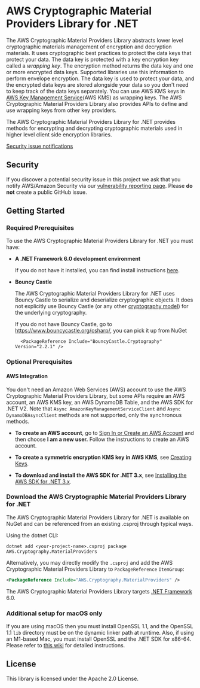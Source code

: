# AWS Cryptographic Material Providers Library for .NET 

The AWS Cryptographic Material Providers Library abstracts lower level cryptographic materials management of encryption and decryption materials.
It uses cryptographic best practices to protect the data keys that protect your data.
The data key is protected with a key encryption key called a *wrapping key*.
The encryption method returns the data key and one or more encrypted data keys.
Supported libraries use this information to perform envelope encryption.
The data key is used to protect your data,
and the encrypted data keys are stored alongside your data
so you don't need to keep track of the data keys separately.
You can use AWS KMS keys in [AWS Key Management Service](https://aws.amazon.com/kms/)(AWS KMS) as wrapping keys.
The AWS Cryptographic Material Providers Library
also provides APIs to define and use wrapping keys from other key providers. 

The AWS Cryptographic Material Providers Library for .NET provides methods for encrypting and decrypting cryptographic materials used in higher level client side encryption libraries. 

[Security issue notifications](./CONTRIBUTING.md#security-issue-notifications)

## Security
If you discover a potential security issue in this project
we ask that you notify AWS/Amazon Security via our
[vulnerability reporting page](http://aws.amazon.com/security/vulnerability-reporting/).
Please **do not** create a public GitHub issue.

## Getting Started

### Required Prerequisites
To use the AWS Cryptographic Material Providers Library for .NET you must have:

* **A .NET Framework 6.0 development environment**

  If you do not have it installed, you can find install instructions [here](https://dotnet.microsoft.com/en-us/download/dotnet/6.0).

* **Bouncy Castle**

  The AWS Cryptographic Material Providers Library for .NET uses Bouncy Castle to serialize and deserialize cryptographic objects.
  It does not explicitly use Bouncy Castle (or any other [cryptography model](https://learn.microsoft.com/en-us/dotnet/standard/security/cryptography-model)) for the underlying cryptography.

  If you do not have Bouncy Castle, go to https://www.bouncycastle.org/csharp/, you can pick it up from NuGet
  ```
    <PackageReference Include="BouncyCastle.Cryptography" Version="2.2.1" />
  ```

### Optional Prerequisites

#### AWS Integration
You don't need an Amazon Web Services (AWS) account to use the AWS Cryptographic Material Providers Library, but some APIs require an AWS account, an AWS KMS key, an AWS DynamoDB Table, and the AWS SDK for .NET V2.
Note that `Async AmazonKeyManagementServiceClient` and `Async DynamoDBAsyncClient` methods are not supported, only the synchronous methods.

* **To create an AWS account**, go to [Sign In or Create an AWS Account](https://portal.aws.amazon.com/gp/aws/developer/registration/index.html) and then choose **I am a new user.** Follow the instructions to create an AWS account.

* **To create a symmetric encryption KMS key in AWS KMS**, see [Creating Keys](https://docs.aws.amazon.com/kms/latest/developerguide/create-keys.html).

* **To download and install the AWS SDK for .NET 3.x**, see [Installing the AWS SDK for .NET 3.x](https://docs.aws.amazon.com/sdk-for-net/v3/developer-guide/net-dg-install-assemblies.html).

### Download the AWS Cryptographic Material Providers Library for .NET
The AWS Cryptographic Material Providers Library for .NET is available on NuGet and can be referenced
from an existing .csproj through typical ways.

Using the dotnet CLI:
```shell
dotnet add <your-project-name>.csproj package AWS.Cryptography.MaterialProviders
```

Alternatively, you may directly modify the `.csproj` and add the
AWS Cryptographic Material Providers Library to `PackageReference` `ItemGroup`:
```xml
<PackageReference Include="AWS.Cryptography.MaterialProviders" />
```

The AWS Cryptographic Material Providers Library targets [.NET Framework](https://docs.microsoft.com/en-us/dotnet/framework/) 6.0.

### Additional setup for macOS only

If you are using macOS then you must install OpenSSL 1.1,
and the OpenSSL 1.1 `lib` directory must be on the dynamic linker path at runtime.
Also, if using an M1-based Mac, you must install OpenSSL and the .NET SDK for x86-64.
Please refer to [this wiki](https://github.com/aws/aws-encryption-sdk-dafny/wiki/Using-the-AWS-Encryption-SDK-for-.NET-on-macOS) for detailed instructions.

## License

This library is licensed under the Apache 2.0 License.
